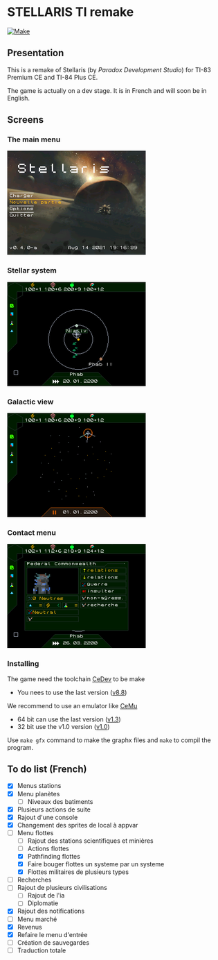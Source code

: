 # STELLARIS TI remake
[![Make](https://github.com/StellarisTI83/StellarisTI83/actions/workflows/make.yml/badge.svg)](https://github.com/StellarisTI83/StellarisTI83/actions/workflows/make.yml)
## Presentation

This is a remake of Stellaris (by _Paradox Development Studio_) for TI-83 Premium CE and TI-84 Plus CE.

The game is actually on a dev stage. It is in French and will soon be in English.

## Screens

### The main menu
![Main menu](docs/main_menu.png)
### Stellar system
![Stellar system](docs/stellar_system.png)
### Galactic view
![Galaxy](docs/galaxy.png)
### Contact menu
![Contact menu](docs/contact_menu.png)

### Installing

The game need the toolchain [CeDev](https://github.com/CE-Programming/toolchain) to be make

- You nees to use the last version ([v8.8](https://github.com/CE-Programming/toolchain/releases/tag/v9.1))


We recommend to use an emulator like [CeMu](https://github.com/CE-Programming/CEmu)

- 64 bit can use the last version ([v1.3](https://github.com/CE-Programming/CEmu/releases/tag/v1.3))
- 32 bit use the v1.0 version ([v1.0](https://github.com/CE-Programming/CEmu/releases/tag/v1.0))

Use `make gfx` command to make the graphx files and `make` to compil the program.

## To do list (French)

- [x] Menus stations
- [x] Menu planètes
  - [ ] Niveaux des batiments
- [x] Plusieurs actions de suite
- [x] Rajout d'une console
- [x] Changement des sprites de local à appvar
- [ ] Menu flottes
  - [ ] Rajout des stations scientifiques et minières
  - [ ] Actions flottes
  - [x] Pathfinding flottes
  - [x] Faire bouger flottes un systeme par un systeme
  - [x] Flottes militaires de plusieurs types
- [ ] Recherches
- [ ] Rajout de plusieurs civilisations
  - [ ] Rajout de l'ia
  - [ ] Diplomatie
- [x] Rajout des notifications
- [ ] Menu marché
- [x] Revenus
- [x] Refaire le menu d'entrée
- [ ] Création de sauvegardes
- [ ] Traduction totale
